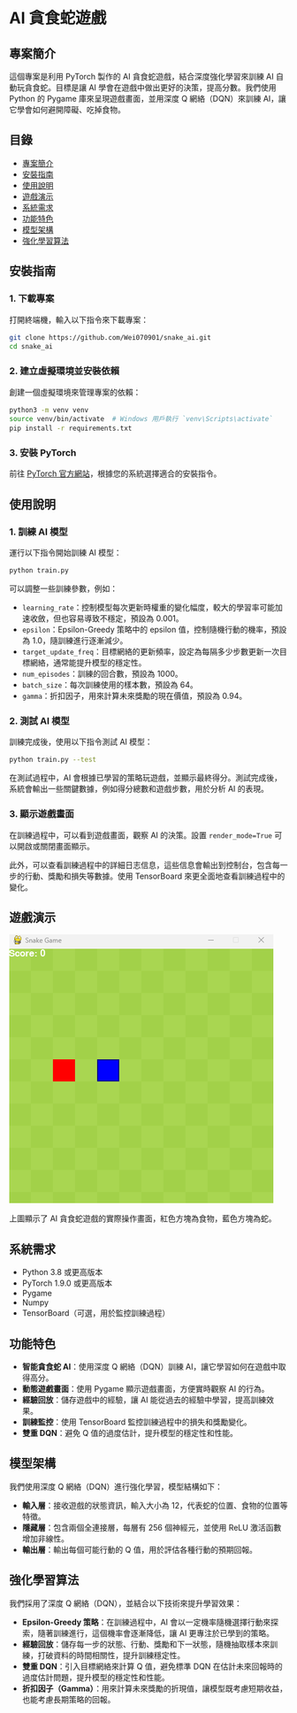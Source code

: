 # AI 貪食蛇遊戲

## 專案簡介

這個專案是利用 PyTorch 製作的 AI 貪食蛇遊戲，結合深度強化學習來訓練 AI 自動玩貪食蛇。目標是讓 AI 學會在遊戲中做出更好的決策，提高分數。我們使用 Python 的 Pygame 庫來呈現遊戲畫面，並用深度 Q 網絡（DQN）來訓練 AI，讓它學會如何避開障礙、吃掉食物。

## 目錄

- [專案簡介](#專案簡介)
- [安裝指南](#安裝指南)
- [使用說明](#使用說明)
- [遊戲演示](#遊戲演示)
- [系統需求](#系統需求)
- [功能特色](#功能特色)
- [模型架構](#模型架構)
- [強化學習算法](#強化學習算法)

## 安裝指南

### 1. 下載專案

打開終端機，輸入以下指令來下載專案：

```bash
git clone https://github.com/Wei070901/snake_ai.git
cd snake_ai
```

### 2. 建立虛擬環境並安裝依賴

創建一個虛擬環境來管理專案的依賴：

```bash
python3 -m venv venv
source venv/bin/activate  # Windows 用戶執行 `venv\Scripts\activate`
pip install -r requirements.txt
```

### 3. 安裝 PyTorch

前往 [PyTorch 官方網站](https://pytorch.org/)，根據您的系統選擇適合的安裝指令。

## 使用說明

### 1. 訓練 AI 模型

運行以下指令開始訓練 AI 模型：

```bash
python train.py
```

可以調整一些訓練參數，例如：

- `learning_rate`：控制模型每次更新時權重的變化幅度，較大的學習率可能加速收斂，但也容易導致不穩定，預設為 0.001。
- `epsilon`：Epsilon-Greedy 策略中的 epsilon 值，控制隨機行動的機率，預設為 1.0，隨訓練進行逐漸減少。
- `target_update_freq`：目標網絡的更新頻率，設定為每隔多少步數更新一次目標網絡，通常能提升模型的穩定性。
- `num_episodes`：訓練的回合數，預設為 1000。
- `batch_size`：每次訓練使用的樣本數，預設為 64。
- `gamma`：折扣因子，用來計算未來獎勵的現在價值，預設為 0.94。

### 2. 測試 AI 模型

訓練完成後，使用以下指令測試 AI 模型：

```bash
python train.py --test
```

在測試過程中，AI 會根據已學習的策略玩遊戲，並顯示最終得分。測試完成後，系統會輸出一些關鍵數據，例如得分總數和遊戲步數，用於分析 AI 的表現。

### 3. 顯示遊戲畫面

在訓練過程中，可以看到遊戲畫面，觀察 AI 的決策。設置 `render_mode=True` 可以開啟或關閉畫面顯示。

此外，可以查看訓練過程中的詳細日志信息，這些信息會輸出到控制台，包含每一步的行動、獎勵和損失等數據。使用 TensorBoard 來更全面地查看訓練過程中的變化。

## 遊戲演示

![AI 貪食蛇遊戲演示](./game.gif)

上圖顯示了 AI 貪食蛇遊戲的實際操作畫面，紅色方塊為食物，藍色方塊為蛇。

## 系統需求

- Python 3.8 或更高版本
- PyTorch 1.9.0 或更高版本
- Pygame
- Numpy
- TensorBoard（可選，用於監控訓練過程）

## 功能特色

- **智能貪食蛇 AI**：使用深度 Q 網絡（DQN）訓練 AI，讓它學習如何在遊戲中取得高分。
- **動態遊戲畫面**：使用 Pygame 顯示遊戲畫面，方便實時觀察 AI 的行為。
- **經驗回放**：儲存遊戲中的經驗，讓 AI 能從過去的經驗中學習，提高訓練效果。
- **訓練監控**：使用 TensorBoard 監控訓練過程中的損失和獎勵變化。
- **雙重 DQN**：避免 Q 值的過度估計，提升模型的穩定性和性能。

## 模型架構

我們使用深度 Q 網絡（DQN）進行強化學習，模型結構如下：

- **輸入層**：接收遊戲的狀態資訊，輸入大小為 12，代表蛇的位置、食物的位置等特徵。
- **隱藏層**：包含兩個全連接層，每層有 256 個神經元，並使用 ReLU 激活函數增加非線性。
- **輸出層**：輸出每個可能行動的 Q 值，用於評估各種行動的預期回報。

## 強化學習算法

我們採用了深度 Q 網絡（DQN），並結合以下技術來提升學習效果：

- **Epsilon-Greedy 策略**：在訓練過程中，AI 會以一定機率隨機選擇行動來探索，隨著訓練進行，這個機率會逐漸降低，讓 AI 更專注於已學到的策略。
- **經驗回放**：儲存每一步的狀態、行動、獎勵和下一狀態，隨機抽取樣本來訓練，打破資料的時間相關性，提升訓練穩定性。
- **雙重 DQN**：引入目標網絡來計算 Q 值，避免標準 DQN 在估計未來回報時的過度估計問題，提升模型的穩定性和性能。
- **折扣因子（Gamma）**：用來計算未來獎勵的折現值，讓模型既考慮短期收益，也能考慮長期策略的回報。
